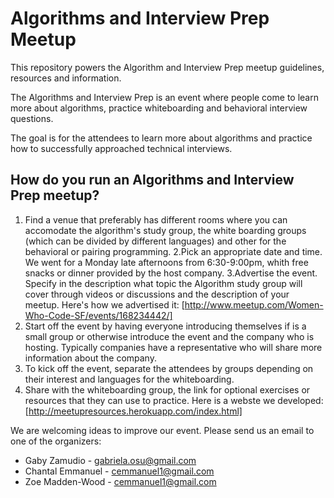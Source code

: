 Algorithms and Interview Prep Meetup
=====================================

This repository powers the Algorithm and Interview Prep meetup guidelines, resources and information.  

The Algorithms and Interview Prep is an event where people come to learn more about algorithms, practice whiteboarding and behavioral interview questions.  

The goal is for the attendees to learn more about algorithms and practice how to successfully approached technical interviews.

How do you run an Algorithms and Interview Prep meetup?
-------------------------------------------------------

1. Find a venue that preferably has different rooms where you can accomodate the algorithm's study group, the white boarding groups (which can be divided by different languages) and other for the behavioral or pairing programming.
2.Pick an appropriate date and time. We went for a Monday late afternoons from 6:30-9:00pm, whith free snacks or dinner provided by the host company.
3.Advertise the event.  Specify in the description what topic the Algorithm study group will cover through videos or discussions and the description of your meetup.  Here's how we advertised it:  [http://www.meetup.com/Women-Who-Code-SF/events/168234442/]
4. Start off the event by having everyone introducing themselves if is a small group or otherwise introduce the event and the company who is hosting.  Typically companies have a representative who will share more information about the company. 
5. To kick off the event, separate the attendees by groups depending on their interest and languages for the whiteboarding. 
6. Share with the whiteboarding group, the link for optional exercises or resources that they can use to practice.  Here is a webste we developed:  [http://meetupresources.herokuapp.com/index.html]

We are welcoming ideas to improve our event. Please send us an email to one of the organizers:
+ Gaby Zamudio - gabriela.osu@gmail.com 
+ Chantal Emmanuel - cemmanuel1@gmail.com
+ Zoe Madden-Wood - cemmanuel1@gmail.com


